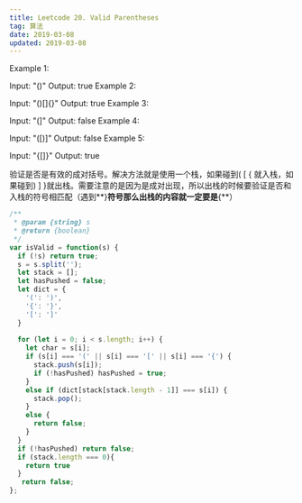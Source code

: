```yaml
---
title: Leetcode 20. Valid Parentheses
tag: 算法
date: 2019-03-08
updated: 2019-03-08
---
```


Example 1:

Input: "()"
Output: true
Example 2:

Input: "()[]{}"
Output: true
Example 3:

Input: "(]"
Output: false
Example 4:

Input: "([)]"
Output: false
Example 5:

Input: "{[]}"
Output: true

验证是否是有效的成对括号。解决方法就是使用一个栈，如果碰到( [ { 就入栈，如果碰到) ] }就出栈。需要注意的是因为是成对出现，所以出栈的时候要验证是否和入栈的符号相匹配（遇到**}**符号那么出栈的内容就一定要是**{**）

```javascript
/**
 * @param {string} s
 * @return {boolean}
 */
var isValid = function(s) {
  if (!s) return true;
  s = s.split('');
  let stack = [];
  let hasPushed = false;
  let dict = {
    '(': ')',
    '{': '}',
    '[': ']'
  }
  
  for (let i = 0; i < s.length; i++) {
    let char = s[i];
    if (s[i] === '(' || s[i] === '[' || s[i] === '{') {
      stack.push(s[i]);
      if (!hasPushed) hasPushed = true;
    }
    else if (dict[stack[stack.length - 1]] === s[i]) {
      stack.pop();
    }
    else {
      return false;
    }
  }
  if (!hasPushed) return false;
  if (stack.length === 0){
    return true
  }
   return false;
};
```